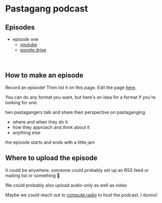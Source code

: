 # Pastagang podcast


## Episodes

- episode one
  - [youtube](https://www.youtube.com/watch?v=x7Z6Uo4torg)
  - [google drive](https://drive.google.com/file/d/1Tpf8kdoX6rKkn9oXKTxuzmgWmur-Gq6D/view?usp=sharing)

<br>

## How to make an episode

Record an episode! Then list it on this page. Edit the page [here](https://github.com/pastagang/pastagang/edit/main/podcast/readme.md).

You can do any format you want, but here's an idea for a format if you're looking for one:

two pastagangers talk and share their perspective on pastaganging
- where and when they do it
- how they approach and think about it
- anything else

the episode starts and ends with a little jam

## Where to upload the episode

It could be anywhere. someone could probably set up an RSS feed or mailing list or something 🤷

We could probably also upload audio-only as well as video

Maybe we could reach out to [compute.radio](https://compute.radio) to host the podcast, I dunno! 


